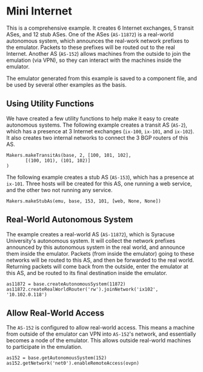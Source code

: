 # Mini Internet

This is a comprehensive example. It creates 6 Internet exchanges,
5 transit ASes, and 12 stub ASes. One of the ASes (`AS-11872`) is a real-world
autonomous system, which announces the real-work network prefixes 
to the emulator. Packets to these prefixes will be routed out to the 
real Internet. Another AS (`AS-152`) allows machines from the outside
to join the emulation (via VPN), so they can interact with the machines
inside the emulator.

The emulator generated from this example is saved to a component file, 
and be used by several other examples as the basis.


## Using Utility Functions

We have created a few utility functions to help make it easy
to create autonomous systems. 
The following example creates a transit AS (`AS-2`), which
has a presence at 3 Internet exchanges (`ix-100`, `ix-101`,
and `ix-102`). It also creates two internal networks to 
connect the 3 BGP routers of this AS.

```
Makers.makeTransitAs(base, 2, [100, 101, 102],
       [(100, 101), (101, 102)]
)
```

The following example creates a stub AS (`AS-153`), 
which has a presence at `ix-101`. Three hosts will be 
created for this AS, one running a web service, and the other 
two not running any service. 

```
Makers.makeStubAs(emu, base, 153, 101, [web, None, None])
```

## Real-World Autonomous System 

The example creates a real-world AS (`AS-11872`), which is 
Syracuse University's autonomous system. It will collect
the network prefixes announced by this autonomous system in the real
world, and announce them inside the emulator. Packets (from inside 
the emulator) going to these networks will be routed to this AS, and 
then be forwarded to the real world. Returning packets
will come back from the outside, enter the emulator at 
this AS, and be routed to its final destination inside 
the emulator.

```
as11872 = base.createAutonomousSystem(11872)
as11872.createRealWorldRouter('rw').joinNetwork('ix102', '10.102.0.118')
```

## Allow Real-World Access

The `AS-152` is configured to allow real-world access. This means 
a machine from outside of the emulator can VPN into `AS-152`'s network,
and essentially becomes a node of the emulator. This allows outside
real-world machines to participate in the emulation.

```
as152 = base.getAutonomousSystem(152)
as152.getNetwork('net0').enableRemoteAccess(ovpn)
```

